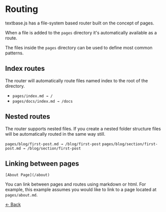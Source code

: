 # Routing

textbase.js has a file-system based router built on the concept of pages.

When a file is added to the `pages` directory it's automatically available as a route.

The files inside the `pages` directory can be used to define most common patterns.

## Index routes

The router will automatically route files named index to the root of the directory.

- `pages/index.md → /`
- `pages/docs/index.md → /docs`

## Nested routes

The router supports nested files. If you create a nested folder structure files will be automatically routed in the same way still.

`pages/blog/first-post.md → /blog/first-post`
`pages/blog/section/first-post.md → /blog/section/first-post`

## Linking between pages

```
[About Page](/about)
```

You can link between pages and routes using markdown or html. For example, this example assumes you would like to link to a page located at `pages/about.md`.

[&larr; Back](/docs)
